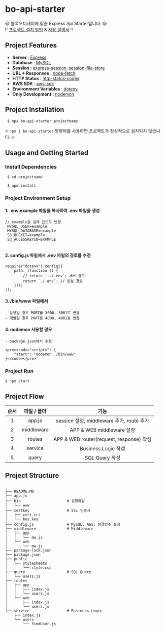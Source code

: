 # bo-api-starter

:smiley: 블록오디세이에 맞춘 Express Api Starter입니다. :smiley:  
:bangbang: [프로젝트 설치 방법](https://github.com/BlockOdyssey/bo-api-starter#project-installation "project-installation") & [사용 설명서](https://github.com/BlockOdyssey/bo-api-starter#usage-and-getting-started "usage") :bangbang:

## Project Features

-   **Server** : [Express](https://expressjs.com/ "expressjs")
-   **Database** : [MySQL](https://github.com/mysqljs/mysql#readme "mysql")
-   **Session** : [express-session](https://github.com/expressjs/session#readme "express-session"), [session-file-store](https://github.com/valery-barysok/session-file-store "session-file-store")
-   **URL + Responses** : [node-fetch](https://github.com/node-fetch/node-fetch "node-fetch")
-   **HTTP Status** : [http-status-codes](https://github.com/prettymuchbryce/http-status-codes#readme "http-status-codes")
-   **AWS SDK** : [aws-sdk](https://github.com/aws/aws-sdk-js "aws-sdk")
-   **Environment Variables** : [dotenv](https://github.com/motdotla/dotenv#readme "dotenv")
-   **Only Development** : [nodemon](https://nodemon.io/ "nodemon")

## Project Installation

<pre><code> $ npx bo-api-starter projectname </code></pre>

:fire: `npm i bo-api-starter` 명령어를 사용하면 프로젝트가 정상적으로 설치되지 않습니다. :fire:

## Usage and Getting Started

### Install Dependencies

 <pre><code> $ cd projectname

 $ npm install 
</code></pre>

### Project Environment Setup

#### 1. .env.example 파일을 복사하여 .env 파일을 생성

 <pre><code>// example을 실제 값으로 변경 
 MYSQL_USER=example   
 MYSQL_DATABASE=example
 S3_BUCKET=example
 S3_ACCESSKEYID=EXAMPLE
 </code></pre>

#### 2. config.js 파일에서 .env 파일의 경로를 수정

<pre><code>require("dotenv").config({
    path: (function () {
        // return `../.env`; 서버 경로
        return `./.env`; // 로컬 경로
    })()
});
</code></pre>

#### 3. /bin/www 파일에서

    - 상용일 경우 PORT를 3000, 3001로 변경
    - 개발일 경우 PORT를 4000, 4001로 변경

#### 4. nodemon 사용할 경우

    - package.json에서 수정

    <pre><code>"scripts": {
        "start": "nodemon ./bin/www"
    }</code></pre>

### Project Run

 <pre><code>$ npm start </code></pre>

## Project Flow

| 순서 | 파일 / 폴더 |                   기능                    |
| :--: | :---------: | :---------------------------------------: |
|  1   |   app.js    | session 설정, middleware 추가, route 추가 |
|  2   | middleware  |         APP & WEB middleware 설정         |
|  3   |   routes    | APP & WEB router(request, response) 작성  |
|  4   |   service   |            Business Logic 작성            |
|  5   |    query    |              SQL Query 작성               |

## Project Structure

```
.
├── README.MD
├── app.js
├── bin                     # 실행파일
│   └── www
├── certkey                 # SSL 인증서
│   ├── cert.crt
│   └── key.key
├── config.js               # MySQL, AWS, 환경변수 설정
├── middleware              # Middleware
│   ├── app
│   │   └── mw.js
│   └── web
│       └── mw.js
├── package-lock.json
├── package.json
├── public
│   └── stylesheets
│       └── style.css
├── query                   # SQL Query
│   └── users.js
├── routes
│   ├── app
│   │   ├── index.js
│   │   └── users.js
│   └── web
│       ├── index.js
│       └── users.js
├── service                 # Business Logic
    ├── index.js
    └── users
        └── findUser.js

```
